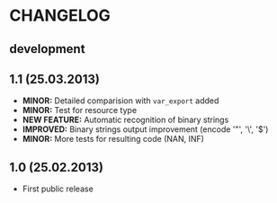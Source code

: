 CHANGELOG
=========


## development


## 1.1 (25.03.2013)

- **MINOR:** Detailed comparision with `var_export` added
- **MINOR:** Test for resource type
- **NEW FEATURE:** Automatic recognition of binary strings
- **IMPROVED:** Binary strings output improvement (encode '"', '\\', '$')
- **MINOR:** More tests for resulting code (NAN, INF)


## 1.0 (25.02.2013)
- First public release
